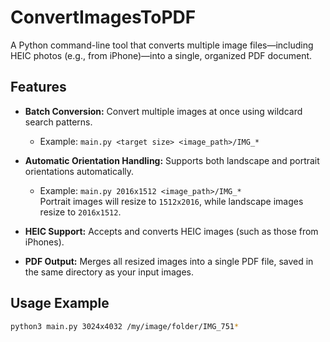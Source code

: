 # ConvertImagesToPDF

A Python command-line tool that converts multiple image files—including HEIC photos (e.g., from iPhone)—into a single, organized PDF document.

## Features

- **Batch Conversion:** Convert multiple images at once using wildcard search patterns.
  - Example: `main.py <target size> <image_path>/IMG_*`

- **Automatic Orientation Handling:** Supports both landscape and portrait orientations automatically.  
  - Example: `main.py 2016x1512 <image_path>/IMG_*`  
    Portrait images will resize to `1512x2016`, while landscape images resize to `2016x1512`.

- **HEIC Support:** Accepts and converts HEIC images (such as those from iPhones).

- **PDF Output:** Merges all resized images into a single PDF file, saved in the same directory as your input images.

## Usage Example

```bash
python3 main.py 3024x4032 /my/image/folder/IMG_751*
